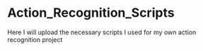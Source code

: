 # Action_Recognition_Scripts
Here I will upload the necessary scripts I used for my own action recognition project
